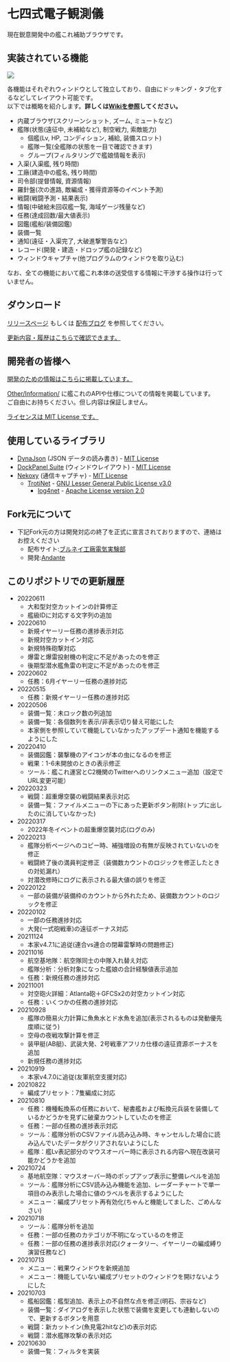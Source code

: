 
# 七四式電子観測儀

現在鋭意開発中の艦これ補助ブラウザです。  


## 実装されている機能

![](https://github.com/andanteyk/ElectronicObserver/wiki/media/mainimage3.png)

各機能はそれぞれウィンドウとして独立しており、自由にドッキング・タブ化するなどしてレイアウト可能です。  
以下では概略を紹介します。**詳しくは[Wikiを参照](https://github.com/andanteyk/ElectronicObserver/wiki)してください。**  

* 内蔵ブラウザ(スクリーンショット, ズーム, ミュートなど)
* 艦隊(状態(遠征中, 未補給など), 制空戦力, 索敵能力)
    * 個艦(Lv, HP, コンディション, 補給, 装備スロット)
    * 艦隊一覧(全艦隊の状態を一目で確認できます)
    * グループ(フィルタリングで艦娘情報を表示)
* 入渠(入渠艦, 残り時間)
* 工廠(建造中の艦名, 残り時間)
* 司令部(提督情報, 資源情報)
* 羅針盤(次の進路, 敵編成・獲得資源等のイベント予測)
* 戦闘(戦闘予測・結果表示)
* 情報(中破絵未回収艦一覧, 海域ゲージ残量など)
* 任務(達成回数/最大値表示)
* 図鑑(艦船/装備図鑑)
* 装備一覧
* 通知(遠征・入渠完了, 大破進撃警告など)
* レコード(開発・建造・ドロップ艦の記録など)
* ウィンドウキャプチャ(他プログラムのウィンドウを取り込む)

なお、全ての機能において艦これ本体の送受信する情報に干渉する操作は行っていません。


## ダウンロード

[リリースページ](https://github.com/andanteyk/ElectronicObserver/releases) もしくは [配布ブログ](http://electronicobserver.blog.fc2.com/) を参照してください。

[更新内容・履歴はこちらで確認できます。](https://github.com/andanteyk/ElectronicObserver/wiki/ChangeLog)  


## 開発者の皆様へ

[開発のための情報はこちらに掲載しています。](https://github.com/andanteyk/ElectronicObserver/wiki/ForDev)  

[Other/Information/](https://github.com/andanteyk/ElectronicObserver/tree/develop/ElectronicObserver/Other/Information) に艦これのAPIや仕様についての情報を掲載しています。  
ご自由にお持ちください。但し内容は保証しません。  

[ライセンスは MIT License です。](https://github.com/andanteyk/ElectronicObserver/blob/master/LICENSE)  


## 使用しているライブラリ

* [DynaJson](https://github.com/fujieda/DynaJson) (JSON データの読み書き) - [MIT License](https://github.com/andanteyk/ElectronicObserver/blob/master/Licenses/DynaJson.txt)
* [DockPanel Suite](http://dockpanelsuite.com/) (ウィンドウレイアウト) - [MIT License](https://github.com/andanteyk/ElectronicObserver/blob/master/Licenses/DockPanelSuite.txt)
* [Nekoxy](https://github.com/veigr/Nekoxy) (通信キャプチャ) - [MIT License](https://github.com/andanteyk/ElectronicObserver/blob/master/Licenses/Nekoxy.txt)
    * [TrotiNet](http://trotinet.sourceforge.net/) - [GNU Lesser General Public License v3.0](https://github.com/andanteyk/ElectronicObserver/blob/master/Licenses/LGPL.txt)
        * [log4net](https://logging.apache.org/log4net/) - [Apache License version 2.0](https://github.com/andanteyk/ElectronicObserver/blob/master/Licenses/Apache.txt)


## Fork元について

* 下記Fork元の方は開発対応の終了を正式に宣言されておりますので、連絡はお控えください
	* 配布サイト:[ブルネイ工廠電気実験部](http://electronicobserver.blog.fc2.com/)
	* 開発:[Andante](https://twitter.com/andanteyk)

## このリポジトリでの更新履歴
* 20220611
	* 大和型対空カットインの計算修正
	* 艦級IDに対応する文字列の追加
* 20220610
	* 新規イヤーリー任務の進捗表示対応
	* 新規対空カットイン対応
	* 新規特殊砲撃対応
	* 爆雷と爆雷投射機の判定に不足があったのを修正
	* 後期型潜水艦魚雷の判定に不足があったのを修正
* 20220602
	* 任務：6月イヤーリー任務の進捗対応
* 20220515
	* 任務：新規イヤーリー任務の進捗対応
* 20220506
	* 装備一覧：未ロック数の列追加
	* 装備一覧：各個数列を表示/非表示切り替え可能にした
	* 本家側を参照していて機能していなかったアップデート通知を機能するようにした
* 20220410
	* 装備図鑑：襲撃機のアイコンが本の虫になるのを修正
	* 戦果：1-6未開放のときの表示修正
	* ツール：艦これ運営とC2機関のTwitterへのリンクメニュー追加（設定でURL変更可能）
* 20220323
	* 戦闘：超重爆空襲の戦闘結果表示対応
	* 装備一覧：ファイルメニューの下にあった更新ボタン削除(トップに出したのに消していなかった)
* 20220317
	* 2022年冬イベントの超重爆空襲対応(ログのみ)
* 20220213
	* 艦隊分析ページへのコピー時、補強増設の有無が反映されていないのを修正
	* 戦闘終了後の満員判定修正（装備数カウントのロジックを修正したときの対処漏れ）
	* 対潜改修時にログに表示される最大値の誤りを修正
* 20220122
	* 一部の装備が装備枠のカウントから外れたため、装備数カウントのロジックを修正
* 20220102
	* 一部の任務進捗対応
	* 大発(一式砲戦車)の遠征ボーナス対応
* 20211124
	* 本家v4.7.1に追従(連合vs連合の閉幕雷撃時の問題修正)
* 20211016
	* 航空基地隊：航空隊同士の中隊入れ替え対応
	* 艦隊分析：分析対象になった艦娘の合計経験値表示追加
	* 任務：新規任務の進捗対応
* 20211001
	* 対空砲火詳細：Atlanta砲＋GFCSx2の対空カットイン対応
	* 任務：いくつかの任務の進捗対応
* 20210928
	* 艦隊の簡易火力計算に魚魚水とド水魚を追加(表示されるものは発動優先度順に従う)
	* 空母の夜戦攻撃計算を修正
	* 装甲艇(AB艇)、武装大発、2号戦車アフリカ仕様の遠征資源ボーナスを追加
	* 新規任務の進捗対応
* 20210919
	* 本家v4.7.0に追従(友軍航空支援対応)
* 20210822
	* 編成プリセット：7隻編成に対応
* 20210810
	* 任務：機種転換系の任務において、秘書艦および転換元兵装を装備しているかどうかを見ずに破棄カウントしていたのを修正
	* 任務：一部の任務の進捗表示対応
	* ツール：艦隊分析のCSVファイル読み込み時、キャンセルした場合に読み込んでいたデータがクリアされないようにした
	* 艦隊：艦Lv表記部分のマウスオーバー時に表示される内容へ現在改装可能かどうかを追加
* 20210724
    * 基地航空隊：マウスオーバー時のポップアップ表示に整備レベルを追加 
    * ツール：艦隊分析にCSV読み込み機能を追加、レーダーチャートで単一項目のみ表示した場合に値のラベルを表示するようにした
    * メニュー：編成プリセット再有効化(ちゃんと機能してました、ごめんなさい)
* 20210718
    * ツール：艦隊分析を追加
    * 任務：一部の任務のカテゴリが不明になっているのを修正
    * 任務：一部の任務の進捗表示対応(クォータリー、イヤーリーの編成縛り演習任務など)
* 20210713
    * メニュー：戦果ウィンドウを新規追加
    * メニュー：機能していない編成プリセットのウィンドウを開けないようにした
* 20210703
    * 艦船図鑑：艦型追加、表示上の不自然な点を修正(明石、宗谷など)
    * 装備一覧：ダイアログを表示した状態で装備を変更しても連動しないので、更新するボタンを用意
    * 戦闘：新カットイン(魚見電2hitなど)の表示対応
    * 戦闘：潜水艦隊攻撃の表示対応
* 20210630
    * 装備一覧：フィルタを実装
